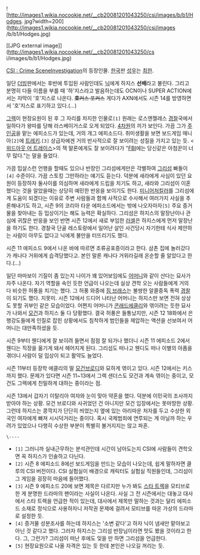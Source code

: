 ![http://images1.wikia.nocookie.net/__cb20081201043250/csi/images/b/b1/Hodges.
jpg?width=200](http://images1.wikia.nocookie.net/__cb20081201043250/csi/images
/b/b1/Hodges.jpg)

[[JPG external image]](http://images1.wikia.nocookie.net/__cb20081201043250/cs
i/images/b/b1/Hodges.jpg)

[CSI : Crime SceneInvestigation](CSI%20%3A%20Crime%20Scene%20Investigation.md)의 등장인물.
[한국](%ED%95%9C%EA%B5%AD.md)판 [성우](%EC%84%B1%EC%9A%B0.md)는
[최한](%EC%B5%9C%ED%95%9C.md).

일단 [더빙](%EB%8D%94%EB%B9%99.md)판에서는 후반에 투입된 사람인데도
[닉](%EB%8B%89%20%EC%8A%A4%ED%86%A1%EC%8A%A4.md)에게 하지스 **선배**라고 불린다. 그리고 분명히
다들 이름을 부를 때 '하'지스라고 발음하는데도 OCN이나 SUPER ACTION에서는 자막이 '호'지스로 나온다. <del>**호**커스
포커스</del> 게다가 AXN에서도 시즌 14를 방영하면서 '호'지스로 표기하고 있다.(...)

[그렉](%EA%B7%B8%EB%A0%89%20%EC%83%8C%EB%8D%94%EC%8A%A4.md)이 현장요원이 된 후 그 자리를
차지한 인물로`[1]` 원래는 로스엔젤레스 [경찰](%EA%B2%BD%EC%B0%B0.md)국에서 일하다가 왕따를 당해 라스베이거스로
오게 되었다. [4차원](4%EC%B0%A8%EC%9B%90.md)의 끼가 보인다. 가끔 그가
[주인공](%EC%A3%BC%EC%9D%B8%EA%B3%B5.md)을 맡는 에피소드가 있는데, 거의 개그 에피소드다. 취미생활을 보면
보드게임 매니아`[2]`에 [트레키](%ED%8A%B8%EB%A0%88%ED%82%A4.md).`[3]` 상급자에겐 거의 반사적으로 잘
보이려는 성질을 가지고 있는 듯. <[위드아웃 어 트레이스](%EC%9C%84%EB%93%9C%EC%95%84%EC%9B%83%20%EC%96%B4%20%ED%8A%B8%EB%A0%88%EC%9D%B4%EC%8A%A4.md)>의 잭 말론에게도 잘 보이려다가
"[FBI](FBI.md)에는 당신같은 아첨꾼이 너무 많다."는 말을 들었다.

가끔 밉살스런 언행을 할때도 있으나 반장인 그리섬에게만은 각별하여
[그리섬](%EA%B8%B8%20%EA%B7%B8%EB%A6%AC%EC%84%AC.md) 빠돌이`[4]` 수준이다. 가끔 스토킹
그만하라는 얘기도 듣는다. 덕분에 새라에게 사심이 있던 요원이 등장하자 둘사이를 의심하며 새라에게 드립을 치기도 하고, 새라와 그리섬이
이혼했다는 것을 알았을때는 상당히 예민한 반응을 보이기도 한다. [미니어처킬러](%EB%AF%B8%EB%8B%88%EC%96%B4%EC%B2%98%20%ED%82%AC%EB%9F%AC.md)를 그리섬에게
도움이 되겠다는 이유로 주변 사람들과 함께 사적으로 수사해서 여러가지 사실을 추론해내기도 하고, 시즌 9의 코리아 타운 에피소드에서는 밖에
나오자마자`[5]` 주요 증거물을 찾아내는 등 밉상이기는 해도 능력은 확실하다. 그리섬은 하지스의 말장난이나 관심에 귀찮은 반응을 보인 반면
시즌 12에서 새로 부임한 [러셀](D.B.%20%EB%9F%AC%EC%85%80.md)은 하지스에게 먼저 말장난을 하기도 한다.
경찰국 단골 레스토랑에서 일어난 살인 사건당시 자기한테 식사 제안하는 사람이 아무도 없다고 닉에게 불만을 터뜨리기도 했다.

시즌 11 에피소드 9에서 나온 바에 따르면 조류공포증이라고 한다. 삼촌 집에 놀러갔다가 캐나다 거위에게 습격당했다고. 본인 말론 캐나다
거위라길래 온순할 줄 알았다고 한다.(...)

일단 마마보이 기질이 좀 있는지 나이가 꽤 있어보임에도 [어머니](%EC%96%B4%EB%A8%B8%EB%8B%88.md)와 같이
산다는 묘사가 자주 나온다. 자기 역할을 속인 듯한 언급이 나오는데 실상 견학 오는 사람들에게 거의 다 비슷한 허풍을 치기는 했다. 그 허풍
와중에 [짐 브래스](%EC%A7%90%20%EB%B8%8C%EB%9E%98%EC%8A%A4.md)는 불쌍한 알콜중독 폭력
[경찰](%EA%B2%BD%EC%B0%B0.md)이 되기도 했다. 지못미. 시즌 12에서 드디어 나타난 어머니는 하지스만 보면 전혀
상상도 못할 귀부인 같은 모습이었다. 어쩐지 어머니가 [콘래드에클리](%EC%BD%98%EB%9E%98%EB%93%9C%20%EC%97%90%ED%81%B4%EB%A6%AC.md)와 엮이려는 듯한
묘사가 나와서 [모건](%EB%AA%A8%EA%B1%B4%20%EB%B8%8C%EB%A1%9C%EB%94%94.md)과 하지스 둘 다
당황했다. 결국 허풍은 들통났지만, 시즌 12 18화에서 은행강도들에게 인질로 잡힌 상황에서도 침착하게 범인들을 제압하는 액션을 선보여서
어머니는 대만족하셨을 듯.

시즌 9부터 웬디에게 잘 보이려 들면서 점점 잘 되가나 했더니 시즌 11 에피소드 2에서 웬디는 직장을 옮기게 돼서 헤어지게 된다. 그리섬도
떠나고 웬디도 떠나 이별의 아픔을 겪더니 사람이 덜 밉상이 되고 활약도 늘었다.

시즌 11부터 등장학 에클리의 딸 [모건브로디](%EB%AA%A8%EA%B1%B4%20%EB%B8%8C%EB%A1%9C%EB%94%94.md)와 묘하게 엮이고 있다. 시즌
12에서는 키스까지 했다. 문제가 있다면 시즌 11~13에서 그렉 샌더스도 모건과 계속 엮이는 중이고, 모건도 그렉에게 친밀하게 대하는
중이라는 점.

시즌 13에서 갑자기 이탈리아 여자와 눈이 맞아 약혼을 했다. 덕분에 이민국의 조사까지 받아야 하는 상황. 모건 브로디와 사귀었던 건
아니지만 모건 입장에서는 못마땅한 상황. 그런데 하지스는 콩깍지가 단단히 씌었는지 옆에 있는 아리따운 처자를 두고 수상한 외국인 여자에게
빠져 시시덕거리는 중이다. 혹시 국제범죄에 연루되는 게 아닐까 하는 우려가 있었으나 다행히 수상한 부분이 특별히 불거지지는 않고 파혼.

`\----`

  * `[1]` 그러니까 실내근무하는 분석관인데 시간이 남아도는지 CSI에 사람들이 견학오면 꼭 하지스가 인솔하고 다닌다.
  * `[2]` 시즌 8 에피소드 8에선 보드게임을 만드는 모습이 나오는데, 쉽게 말하자면 클루의 CSI 버전이다. CSI 실험실이 배경으로 캐릭터도 실험실 직원들인데, 그리섬이 그 게임을 굉장히 마음에 들어했다.
  * `[3]` 시즌 9 에피소드 20에 보면 제목은 다르지만 누가 봐도 [스타 트렉](%EC%8A%A4%ED%83%80%20%ED%8A%B8%EB%A0%89.md)을 모티브로 한 게 분명한 드라마의 팬이라는 사실이 나온다. 사실 그 전 시즌에서는 대놓고 대사에서 스타 트렉을 언급한 적이 있는데, 대사에서 제목만 말하는 것과는 달리 에피소드 소재로 정식으로 사용하자니 저작권 문제에 걸려서 모티브를 따온 가상의 드라마로 설정한 듯.
  * `[4]` 증거물 성분조사를 하는데 하지스는 '소변 같다'고 하자 닉이 냄새만 맡아보고 아닌 것 같다고 했다. 그러자 하지스는 그리섬 반장님이라면 맛도 봤을 것이라고 한다. 그, 그런가? 그리섬이 떠난 후에도 잊을 만 하면 그리섬을 언급한다.
  * `[5]` 현장요원으로 나올 자격은 있는 듯 한데 본인은 나오길 꺼리는 듯.

